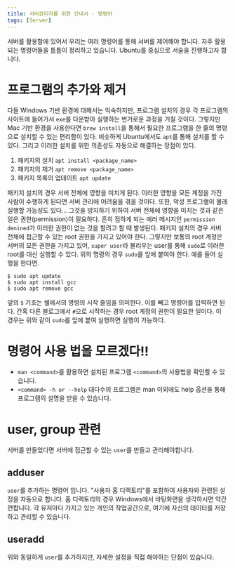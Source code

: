```yaml
---
title: 서버관리자를 위한 안내서 - 명령어
tags: [Server]
---
```


서버를 활용함에 있어서 우리는 여러 명령어를 통해 서버를 제어해야 합니다.
자주 활용되는 명령어들을 틈틈이 정리하고 있습니다.
Ubuntu를 중심으로 서술을 진행하고자 합니다.

# 프로그램의 추가와 제거

다들 Windows 기반 환경에 대해서는 익숙하지만, 프로그램 설치의 경우 각 프로그램의 사이트에 들어가서 `exe`를 다운받아 실행하는 번거로운 과정을 거칠 것이다.
그렇지만 Mac 기반 환경을 사용한다면 `brew install`을 통해서 필요한 프로그램을 한 줄의 명령으로 설치할 수 있는 편리함이 있다.
비슷하게 Ubuntu에서도 `apt`를 통해 설치를 할 수 있다. 그리고 이러한 설치를 위한 의존성도 자동으로 해결하는 장점이 있다.

1. 패키지의 설치 `apt install <package_name>`
2. 패키지의 제거 `apt remove <package_name>`
3. 패키지 목록의 업데이트 `apt update`

패키지 설치의 경우 서버 전체에 영향을 미치게 된다. 이러한 영향을 모든 계정을 가진 사람이 수행하게 된다면 서버 관리에 어려움을 겪을 것이다. 또한, 악성 프로그램이 몰래 실행할 가능성도 있다...
그것을 방지하기 위하여 서버 전체에 영향을 미치는 것과 같은 일은 권한(permission)이 필요하다. 흔히 접하게 되는 에러 메시지인 `permission denined`가 이러한 권한이 없는 것을 할려고 할 때 발생된다.
패키지 설치의 경우 서버 전체에 접근할 수 있는 root 권한을 가지고 있어야 한다. 그렇지만 보통의 root 계정은 서버의 모든 권한을 가지고 있어, `super user`라 불리우는 user를 통해 `sudo`로 이러한 root를 대신 실행할 수 있다. 위의 명령의 경우 `sudo`를 앞에 붙여야 한다. 예를 들어 실행을 한다면.

```
$ sudo apt update
$ sudo apt install gcc
$ sudo apt remove gcc
```

앞의 `$` 기호는 쉘에서의 명령의 시작 줄임을 의미한다. 이를 빼고 명령어를 입력하면 된다.
간혹 다른 블로그에서 `#`으로 시작하는 경우 root 계정의 권한이 필요한 일이다. 이 경우는 위와 같이 `sudo`를 앞에 붙여 실행하면 실행이 가능하다.

# 명령어 사용 법을 모르겠다!!

- `man <command>`를 활용하면 설치된 프로그램 `<command>`의 사용법을 확인할 수 있습니다.
- `<command> -h or --help` 대다수의 프로그램은 man 이외에도 help 옵션을 통해 프로그램의 설명을 받을 수 있습니다.

# user, group 관련

서버를 만들었다면 서버에 접근할 수 있는 `user`를 만들고 관리해야합니다. 

## adduser 

`user`를 추가하는 명령어 입니다. "사용자 홈 디렉토리"를 포함하여 사용자와 관련된 설정을 자동으로 합니다.
홈 디렉토리의 경우 Windows에서 바탕화면을 생각하시면 약간 편합니다. 각 유저마다 가지고 있는 개인의 작업공간으로, 여기에 자신의 데이터를 저장하고 관리할 수 있습니다.

## useradd

위와 동일하게 `user`를 추가하지만, 자세한 설정을 직접 해야하는 단점이 있습니다.

